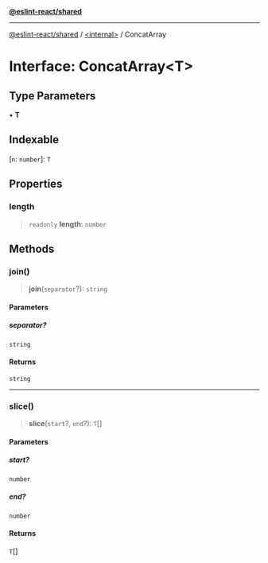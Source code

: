 [**@eslint-react/shared**](../../README.md)

***

[@eslint-react/shared](../../README.md) / [\<internal\>](../README.md) / ConcatArray

# Interface: ConcatArray\<T\>

## Type Parameters

• **T**

## Indexable

\[`n`: `number`\]: `T`

## Properties

### length

> `readonly` **length**: `number`

## Methods

### join()

> **join**(`separator`?): `string`

#### Parameters

##### separator?

`string`

#### Returns

`string`

***

### slice()

> **slice**(`start`?, `end`?): `T`[]

#### Parameters

##### start?

`number`

##### end?

`number`

#### Returns

`T`[]
